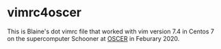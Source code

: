 
# vimrc4oscer

This is Blaine's dot vimrc file that worked with vim version 7.4 in Centos 7 
on the supercomputer Schooner at [OSCER](http://ou.edu/oscer) in Feburary 2020.
